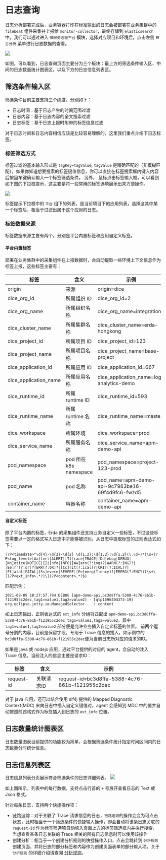 # 日志查询

日志分析部署完成后，业务容器打印在标准输出的日志会被部署在业务集群中的 `filebeat` 组件采集并上报给 `monitor-collector`，最终存储到 `elasticsearch` 中。我们可以通过进入 `微服务治理平台` 模块，选择对应项目和环境后，点击左侧 `日志分析` 菜单进行日志数据的查看。

![](http://terminus-paas.oss-cn-hangzhou.aliyuncs.com/paas-doc/2021/08/09/3f8b21a1-183d-43b3-8553-554abb53a656.png)

如图，可以看到，日志查询页面主要分为三个板块：最上方的筛选条件输入区、中间的日志数量统计图表区，以及下方的日志信息列表区。

## 筛选条件输入区

筛选条件目前主要支持三个纬度，分别如下：

- 日志时间：基于日志产生的时间范围过滤
- 日志内容：基于日志内容的全文搜索过滤
- 日志标签：基于日志上报时附带的标签信息过滤

对于日志时间和日志内容相信应该是比较容易理解的，这里我们重点介绍下日志标签。

### 标签筛选方式

标签过滤的基本输入形式是 `tagKey=tagValue`, `tagValue` 是精确匹配的（非模糊匹配）。如果你知道想要搜索的标签键值信息，你可以直接在标签搜索框内键入内容后按回车键确认输入一个标签筛选条件。
另外， 鼠标点击标签输入框，可以看到如下图的下拉框提示，这主要是将一些常用的标签选项展示出来方便操作。

![](http://terminus-paas.oss-cn-hangzhou.aliyuncs.com/paas-doc/2021/08/09/cb871c43-64f2-42f6-a651-d2a48f594ba3.png)

标签提示下拉框中的 `平台` 组下的列表，是当前项目下的应用列表，选择这其中某一个标签后，相当于过滤出属于这个应用的日志。

### 标签数据来源

标签数据来源主要有两个，分别是平台内置标签和应用自定义标签。

#### 平台内置标签
部署在业务集群中的采集组件在上报数据时，会自动提取一些环境上下文信息作为标签上报，这些标签主要有：

| 标签 | 含义 | 示例 |
| ---- | ---- | ---- |
| origin | 来源 | origin=dice |
| dice_org_id | 所属组织 ID | dice_org_id=2 |
| dice_org_name | 所属组织名称 | dice_org_name=integration |
| dice_cluster_name | 所属集群名称 | dice_cluster_name=erda-hongkong |
| dice_project_id | 所属项目 ID | dice_project_id=123 |
| dice_project_name | 所属项目名称 | dice_project_name=base-project |
| dice_application_id | 所属应用 ID | dice_application_id=667 |
| dice_application_name | 所属应用名称 | dice_application_name=log-analytics-demo |
| dice_runtime_id | 所属 runtime ID | dice_runtime_id=593 |
| dice_runtime_name | 所属 runtime 名称 | dice_runtime_name=master |
| dice_workspace | 所属环境 | dice_workspace=prod |
| dice_service_name | 所属服务名称 | dice_service_name=apm-demo-api |
| pod_namespace | pod 所在 k8s namespace | pod_namespace=project-123-prod |
| pod_name | pod 名称 | pod_name=apm-demo-api-9c7963be16-69f4d9fc6-fwzd5 |
| container_name | 容器名称 | container_name=apm-demo-api |

#### 自定义标签

除了平台内置的标签，Erda 的采集组件还支持业务自定义一些标签，不过这些标签需要以一定的格式写入日志中才能够被识别，从日志中提取标签的正则表达式如下：
```regexp
(?P<timedate>^\d{4}-\d{2}-\d{2} \d{1,2}:\d{1,2}:\d{1,2}(\.\d+)*)\s+(?P<log_level>[Aa]lert|ALERT|[Tt]race|TRACE|[Dd]ebug|DEBUG|[Nn]otice|NOTICE|[Ii]nfo|INFO|[Ww]arn(?:ing)?|WARN(?:ING)?|[Ee]rr(?:or)?|ERR(?:OR)?|[Cc]rit(?:ical)?|CRIT(?:ICAL)?|[Ff]atal|FATAL|[Ss]evere|SEVERE|[Ee]merg(?:ency)?|EMERG(?:ENCY))\s+\[(?P<ext_info>.*?)\](?P<content>.*?$)
```
匹配示例：
```text
2021-08-09 10:27:57.704 DEBUG [apm-demo-api,bc3d8ffa-5388-4c76-861b-f121955c2dec,tag1=value1,tag2=value2] - [qtp1590404373-19] org.eclipse.jetty.io.ManagedSelector    : content
```
如上日志输出，正则表达式的 `ext_info` 分组将匹配出 `apm-demo-api,bc3d8ffa-5388-4c76-861b-f121955c2dec,tag1=value1,tag2=value2`，其中 `tag1=value1,tag2=value2` 部分便是允许业务插入自定义标签的位置。 前两个逗号分割的内容，目前是保留字段，专用于 Trace 信息的插入，如示例中的`bc3d8ffa-5388-4c76-861b-f121955c2dec`便为当前日志所对应的请求的ID。

如果是 java 或 nodejs 应用，通过平台提供的对应的 agent，会自动的注入 Trace 信息，当前注入的信息主要是请求ID：

| 标签 | 含义 | 示例 |
| ---- | ---- | ---- |
| request-id | 关联请求ID | request-id=bc3d8ffa-5388-4c76-861b-f121955c2dec |

对于 java 应用，还可以结合使用 slf4j 提供的 Mapped Diagnostic Context(MDC) 来向日志中插入自定义键值对，agent 会感知到 MDC 中的值并自动按照前述格式作为标签插入到日志的 `ext_info` 位置。

## 日志数量统计图表区

日志数量图表目前提供的功能较为简单，会根据筛选条件统计指定时间区间内的日志数量分时统计信息。

## 日志信息列表区

日志信息列表分页展示符合筛选条件的日志详细列表。
![](http://terminus-paas.oss-cn-hangzhou.aliyuncs.com/paas-doc/2021/08/09/4c9de1a5-5367-49fc-86e0-eaecb0b2fb06.png)

如上图所示，列表中的每行数据，支持点击行首的 `+` 号展开查看日志的 Text 或 Json 格式。

针对每条日志，支持两个快捷操作项：

- 链路追踪：对于关联了 Trace 请求信息的日志，`链路追踪`的操作会变为可点击状态，此时相当于一个筛选条件的快捷输入操作，即会自动将该条日志关联的 `request-id` 作为标签筛选项自动填入页面上方的标签筛选框内并执行搜索，当想查看某条日志关联的 Trace 相关的所有日志信息时可以使用该操作
- 创建分析：相当于一个创建分析规则的快捷操作入口，点击会跳转到 `分析规则` 创建页面，并将日志的部分标签和内容作为创建页面表单的部分输入项。关于 `分析规则` 的详细介绍请查阅 [分析规则](rules.md)。

